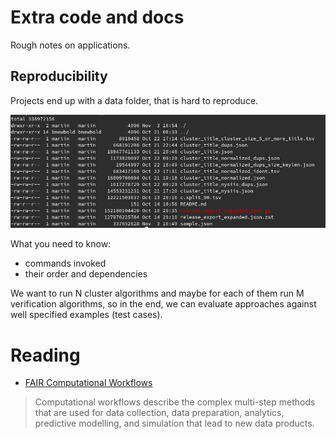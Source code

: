 # Extra code and docs

Rough notes on applications.

## Reproducibility

Projects end up with a data folder, that is hard to reproduce.

![](static/datadir.png)

What you need to know:

* commands invoked
* their order and dependencies

We want to run N cluster algorithms and maybe for each of them run M
verification algorithms, so in the end, we can evaluate approaches against well
specified examples (test cases).


# Reading

* [FAIR Computational Workflows](https://www.mitpressjournals.org/doi/pdf/10.1162/dint_a_00033)

> Computational workflows describe the complex multi-step methods that are used
> for data collection, data preparation,  analytics,  predictive  modelling,
> and  simulation  that  lead  to  new  data  products.
